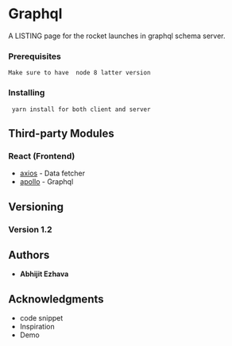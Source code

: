 # Graphql

A LISTING page for the rocket launches in graphql schema server.

### Prerequisites

```
Make sure to have  node 8 latter version
```

### Installing
 


```
 yarn install for both client and server
```



## Third-party Modules

### React (Frontend)

* [axios](https://www.npmjs.com/package/axios) - Data fetcher
* [apollo](https://www.apollographql.com/docs/react/) - Graphql


## Versioning

### Version 1.2

## Authors

* **Abhijit Ezhava**

## Acknowledgments

* code snippet
* Inspiration
* Demo

